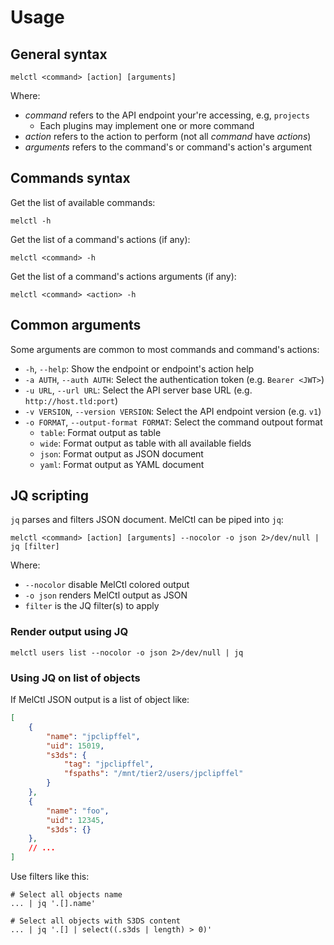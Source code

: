 <!-- vim: set ft=4 ts=Markdown -->

# Usage

## General syntax

```shell
melctl <command> [action] [arguments]
```

Where:

* _command_ refers to the API endpoint your're accessing, e.g, `projects`
  * Each plugins may implement one or more command
* _action_ refers to the action to perform (not all _command_ have _actions_)
* _arguments_ refers to the command's or command's action's argument

## Commands syntax

Get the list of available commands:

```shell
melctl -h
```

Get the list of a command's actions (if any):

```shell
melctl <command> -h
```

Get the list of a command's actions arguments (if any):

```shell
melctl <command> <action> -h
```

## Common arguments

Some arguments are common to most commands and command's actions:

* `-h`, `--help`: Show the endpoint or endpoint's action help
* `-a AUTH`, `--auth AUTH`: Select the authentication token (e.g. `Bearer <JWT>`)
* `-u URL`, `--url URL`: Select the API server base URL (e.g. `http://host.tld:port`)
* `-v VERSION`, `--version VERSION`: Select the API endpoint version (e.g. `v1`)
* `-o FORMAT`, `--output-format FORMAT`: Select the command outpout format
    * `table`: Format output as table
    * `wide`: Format output as table with all available fields
    * `json`: Format output as JSON document
    * `yaml`: Format output as YAML document

## JQ scripting

`jq` parses and filters JSON document. MelCtl can be piped into `jq`:

```shell
melctl <command> [action] [arguments] --nocolor -o json 2>/dev/null | jq [filter]
```

Where:

* `--nocolor` disable MelCtl colored output
* `-o json` renders MelCtl output as JSON
* `filter` is the JQ filter(s) to apply

### Render output using JQ

```shell
melctl users list --nocolor -o json 2>/dev/null | jq 
```

### Using JQ on list of objects

If MelCtl JSON output is a list of object like:

```json
[
    {
        "name": "jpclipffel",
        "uid": 15019,
        "s3ds": {
            "tag": "jpclipffel",
            "fspaths": "/mnt/tier2/users/jpclipffel"
        }
    },
    {
        "name": "foo",
        "uid": 12345,
        "s3ds": {}
    },
    // ...
]
```

Use filters like this:

```shell
# Select all objects name
... | jq '.[].name'

# Select all objects with S3DS content
... | jq '.[] | select((.s3ds | length) > 0)'
```
